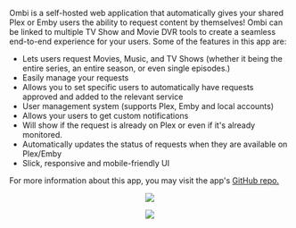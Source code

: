 Ombi is a self-hosted web application that automatically gives your shared Plex or Emby users the ability to request content by themselves! Ombi can be linked to multiple TV Show and Movie DVR tools to create a seamless end-to-end experience for your users. Some of the features in this app are:

* Lets users request Movies, Music, and TV Shows (whether it being the entire series, an entire season, or even single episodes.)
* Easily manage your requests
* Allows you to set specific users to automatically have requests approved and added to the relevant service
* User management system (supports Plex, Emby and local accounts)
* Allows your users to get custom notifications
* Will show if the request is already on Plex or even if it's already monitored.
* Automatically updates the status of requests when they are available on Plex/Emby
* Slick, responsive and mobile-friendly UI

For more information about this app, you may visit the app's [GitHub repo.](https://github.com/tidusjar/Ombi)

<p align="center"><img src="https://docs.usbx.me/uploads/images/gallery/2019-10/scaled-1680-/image-1571304567853.png"></p>

<p align="center"><img src="https://docs.usbx.me/uploads/images/gallery/2019-10/scaled-1680-/image-1571304696162.png"></p>